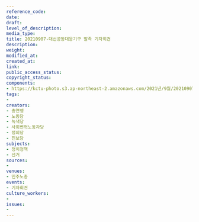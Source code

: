 ```yaml
---
reference_code: 
date: 
draft: 
level_of_description: 
media_type: 
title: 20210907-대선공동대응기구 발족 기자회견
description: 
weight: 
modified_at: 
created_at: 
link: 
public_access_status: 
copyright_status: 
components:
- https://kctu-photo.s3.ap-northeast-2.amazonaws.com/2021년/9월/20210907-대선공동대응기구+발족+기자회견/404058_61364_3443.jpg
tags:
- 
creators:
- 총연맹
- 노동당
- 녹색당
- 사회변혁노동자당
- 정의당
- 진보당
subjects:
- 정치정책
- 선거
sources:
- 
venues:
- 민주노총
events:
- 기자회견
culture_workers:
- 
issues:
- 
---
```

